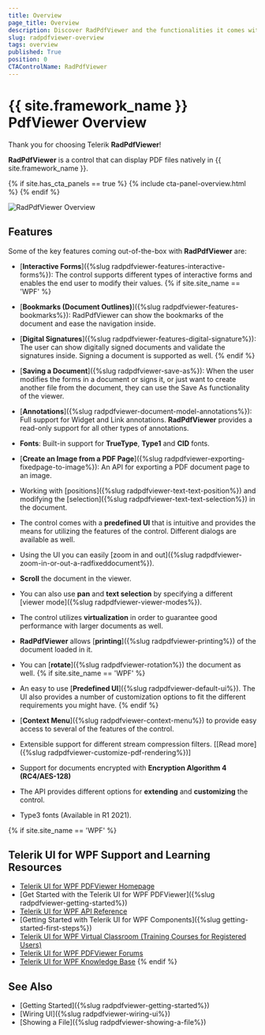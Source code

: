 ```yaml
---
title: Overview
page_title: Overview
description: Discover RadPdfViewer and the functionalities it comes with. 
slug: radpdfviewer-overview
tags: overview
published: True
position: 0
CTAControlName: RadPdfViewer
---
```


# {{ site.framework_name }} PdfViewer Overview

Thank you for choosing Telerik __RadPdfViewer__!

__RadPdfViewer__ is a control that can display PDF files natively in {{ site.framework_name }}. 

{% if site.has_cta_panels == true %}
{% include cta-panel-overview.html %}
{% endif %}

![RadPdfViewer Overview](images/RadPdfViewer_radpdfviewer_overview_02.png)

## Features

Some of the key features coming out-of-the-box with **RadPdfViewer** are:

* [**Interactive Forms**]({%slug radpdfviewer-features-interactive-forms%}): The control supports different types of interactive forms and enables the end user to modify their values.
{% if site.site_name == 'WPF' %}

* [**Bookmarks (Document Outlines)**]({%slug radpdfviewer-features-bookmarks%}): RadPdfViewer can show the bookmarks of the document and ease the navigation inside.

* [**Digital Signatures**]({%slug radpdfviewer-features-digital-signature%}): The user can show digitally signed documents and validate the signatures inside. Signing a document is supported as well.
{% endif %}

* [**Saving a Document**]({%slug radpdfviewer-save-as%}): When the user modifies the forms in a document or signs it, or just want to create another file from the document, they can use the Save As functionality of the viewer. 

* [**Annotations**]({%slug radpdfviewer-document-model-annotations%}): Full support for Widget and Link annotations. **RadPdfViewer** provides a read-only support for all other types of annotations.

* **Fonts**: Built-in support for **TrueType**, **Type1** and **CID** fonts.

* [**Create an Image from a PDF Page**]({%slug radpdfviewer-exporting-fixedpage-to-image%}): An API for exporting a PDF document page to an image.

* Working with [positions]({%slug radpdfviewer-text-text-position%}) and modifying the [selection]({%slug radpdfviewer-text-text-selection%}) in the document.

* The control comes with a **predefined UI** that is intuitive and provides the means for utilizing the features of the control. Different dialogs are available as well.

* Using the UI you can easily [zoom in and out]({%slug radpdfviewer-zoom-in-or-out-a-radfixeddocument%}).

* **Scroll** the document in the viewer. 

* You can also use **pan** and **text selection** by specifying a different [viewer mode]({%slug radpdfviewer-viewer-modes%}).

* The control utilizes **virtualization** in order to guarantee good performance with larger documents as well.

* **RadPdfViewer** allows [**printing**]({%slug radpdfviewer-printing%}) of the document loaded in it.

* You can [**rotate**]({%slug radpdfviewer-rotation%}) the document as well.
{% if site.site_name == 'WPF' %}
* An easy to use [**Predefined UI**]({%slug radpdfviewer-default-ui%}). The UI also provides a number of customization options to fit the different requirements you might have.
{% endif %}
* [**Context Menu**]({%slug radpdfviewer-context-menu%}) to provide easy access to several of the features of the control. 

* Extensible support for different stream compression filters. [[Read more]({%slug radpdfviewer-customize-pdf-rendering%})]

* Support for documents encrypted with **Encryption Algorithm 4 (RC4/AES-128)** 

* The API provides different options for **extending** and **customizing** the control.

* Type3 fonts (Available in R1 2021).

{% if site.site_name == 'WPF' %}
## Telerik UI for WPF Support and Learning Resources

* [Telerik UI for WPF PDFViewer Homepage](https://www.telerik.com/products/wpf/pdf-viewer.aspx)
* [Get Started with the Telerik UI for WPF PDFViewer]({%slug radpdfviewer-getting-started%})
* [Telerik UI for WPF API Reference](https://docs.telerik.com/devtools/wpf/api/)
* [Getting Started with Telerik UI for WPF Components]({%slug getting-started-first-steps%})
* [Telerik UI for WPF Virtual Classroom (Training Courses for Registered Users)](https://learn.telerik.com/learn/course/external/view/elearning/16/telerik-ui-for-wpf) 
* [Telerik UI for WPF PDFViewer Forums](https://www.telerik.com/forums/wpf)
* [Telerik UI for WPF Knowledge Base](https://docs.telerik.com/devtools/wpf/knowledge-base)
{% endif %}

## See Also

 * [Getting Started]({%slug radpdfviewer-getting-started%})
 * [Wiring UI]({%slug radpdfviewer-wiring-ui%})
 * [Showing a File]({%slug radpdfviewer-showing-a-file%})
